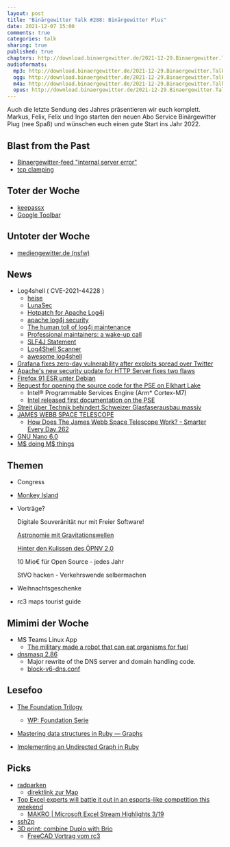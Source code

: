 ```yaml
---
layout: post
title: "Binärgewitter Talk #288: Binärgewitter Plus"
date: 2021-12-07 15:00
comments: true
categories: talk
sharing: true
published: true
chapters: http://download.binaergewitter.de/2021-12-29.Binaergewitter.Talk.288.chapters.txt
audioformats:
  mp3: http://download.binaergewitter.de/2021-12-29.Binaergewitter.Talk.288.mp3
  ogg: http://download.binaergewitter.de/2021-12-29.Binaergewitter.Talk.288.ogg
  m4a: http://download.binaergewitter.de/2021-12-29.Binaergewitter.Talk.288.m4a
  opus: http://download.binaergewitter.de/2021-12-29.Binaergewitter.Talk.288.opus
---
```

Auch die letzte Sendung des Jahres präsentieren wir euch komplett. Markus, Felix, Felix und Ingo starten den neuen Abo Service Binärgewitter Plug (nee Spaß) und wünschen euch einen gute Start ins Jahr 2022.

## Blast from the Past
- [Binaergewitter-feed "internal server error"]( https://github.com/Binaergewitter/serious-bg/issues/361 )
- [tcp clamping](https://twitter.com/jan666/status/1471098116657008641)

## Toter der Woche
- [keepassx]( https://linuxnews.de/2021/12/entwicklung-von-keepassx-eingestellt/ )
- [Google Toolbar]( https://arstechnica.com/gadgets/2021/12/happy-21st-birthday-to-google-toolbar-which-inexplicably-still-exists/ )

## Untoter der Woche
- [mediengewitter.de (nsfw)]( https://mediengewitter.de )

## News
- Log4shell ( CVE-2021-44228 )
  * [heise](https://www.heise.de/news/Kritische-Zero-Day-Luecke-in-log4j-gefaehrdet-zahlreiche-Server-und-Apps-6291653.html)
  * [LunaSec]( https://www.lunasec.io/docs/blog/log4j-zero-day/?s=09 )
  * [Hotpatch for Apache Log4j]( https://aws.amazon.com/blogs/opensource/hotpatch-for-apache-log4j/ )
  * [apache log4j security]( https://logging.apache.org/log4j/2.x/security.html )
  * [The human toll of log4j maintenance]( https://dev.to/yawaramin/the-human-toll-of-log4j-maintenance-35ap )
  * [Professional maintainers: a wake-up call]( https://blog.filippo.io/professional-maintainers/ )
  * [SLF4J Statement]( https://www.slf4j.org/log4shell.html )
  * [Log4Shell Scanner]( https://github.com/lunasec-io/lunasec )
  * [awesome log4shell]( https://github.com/snyk-labs/awesome-log4shell )
- [Grafana fixes zero-day vulnerability after exploits spread over Twitter]( https://www.bleepingcomputer.com/news/security/grafana-fixes-zero-day-vulnerability-after-exploits-spread-over-twitter/ )
- [Apache's new security update for HTTP Server fixes two flaws]( https://www.zdnet.com/article/apaches-new-security-update-for-http-server-fixes-two-flaws/ )
- [Firefox 91 ESR unter Debian]( http://techrights.org/2021/11/10/firefox-esr-91-issues/ )
- [Request for opening the source code for the PSE on Elkhart Lake]( https://openletter.earth/request-for-opening-the-source-code-for-the-pse-on-elkhart-lake-26bad82a )
  * Intel® Programmable Services Engine (Arm* Cortex-M7)
  * [Intel released first documentation on the PSE]( https://mail.coreboot.org/hyperkitty/list/coreboot@coreboot.org/thread/B2YSBZ3TNUJNEDUHKQK3QACYZ6EP5D3P/ )
- [Streit über Technik behindert Schweizer Glasfaserausbau massiv]( https://www.heise.de/news/Streit-um-Technologie-behindert-Schweizer-Glasfaserausbau-massiv-6292753.html )
- [JAMES WEBB SPACE TELESCOPE]( https://www.jwst.nasa.gov/ )
  * [How Does The James Webb Space Telescope Work? - Smarter Every Day 262](https://www.youtube.com/watch?v=4P8fKd0IVOs )
- [GNU Nano 6.0]( https://www.heise.de/news/Texteditor-GNU-Nano-in-Version-6-0-erschienen-6297282.html ) 
- [M$ doing M$ things](https://github.com/microsoft/grpc_bench/commit/04c7143a39a0bb243369e31f3b3b797449468fdb)

## Themen
- Congress
 - [Monkey Island]( https://visit.rc3.world/@/rc3_21/WhistleblowVillage/monkey_island.json#StartFromIsland )
 - Vorträge?

    Digitale Souveränität nur mit Freier Software!

    [Astronomie mit Gravitationswellen]( https://media.ccc.de/v/rc3-2021-chaosstudiohamburg-427-astronomie-mit-gravitationswellen )

    [Hinter den Kulissen des ÖPNV 2.0]( https://media.ccc.de/v/rc3-2021-chaosstudiohamburg-361-hinter-den-kulissen-des-pnv-2-0 )

    10 Mio€ für Open Source - jedes Jahr

    StVO hacken - Verkehrswende selbermachen

- Weihnachtsgeschenke
- rc3 maps tourist guide


## Mimimi der Woche
- MS Teams Linux App
  - [The military made a robot that can eat organisms for fuel]( https://www.wearethemighty.com/mighty-tactical/robots-that-eat-people/ )
- [dnsmasq 2.86]( https://thekelleys.org.uk/dnsmasq/CHANGELOG )
  * Major rewrite of the DNS server and domain handling code.
  * [block-v6-dns.conf]( https://gist.github.com/fliiiix/091df1f0234844fce48febc6526e0e86 )

## Lesefoo
- [The Foundation Trilogy]( https://www.goodreads.com/book/show/46654.The_Foundation_Trilogy )

    - [WP: Foundation Serie]( https://de.wikipedia.org/wiki/Foundation_\(Fernsehserie\) )

- [Mastering data structures in Ruby — Graphs]( https://medium.com/amiralles/mastering-data-structures-in-ruby-graphs-caa5892d50b1 )
- [Implementing an Undirected Graph in Ruby]( https://medium.com/@young.scottw/implementing-an-undirected-graph-in-ruby-c11258b3d95b )

## Picks
- [radparken](https://radparken.info/ )
  * [direktlink zur Map]( https://radparken.info/mitmachen/bahnhof/ )
- [Top Excel experts will battle it out in an esports-like competition this weekend]( https://www.pcworld.com/article/559001/the-future-of-esports-is-microsoft-excel-and-its-on-espn.html )
  * [MAKRO | Microsoft Excel Stream Highlights 3/19](https://www.youtube.com/watch?v=xubbVvKbUfY)
- [ssh2p]( https://github.com/Rouji/ssh2p )
- [3D print: combine Duplo with Brio]( https://www.thingiverse.com/thing:14175/files )
  * [FreeCAD Vortrag vom rc3]( https://media.ccc.de/v/rc3-2021-chaosstudiohamburg-416-my-first-steps-with-freecad )
